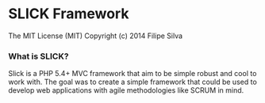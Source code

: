 # SLICK Framework
The MIT License (MIT)
Copyright (c) 2014 Filipe Silva

### What is SLICK?
Slick is a PHP 5.4+ MVC framework that aim to be simple robust and cool to work with.
The goal was to create a simple framework that could be used to develop web applications with agile methodologies like SCRUM in mind.
